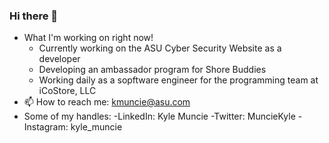 ### Hi there 👋

- What I'm working on right now!
    - Currently working on the ASU Cyber Security Website as a developer
    - Developing an ambassador program for Shore Buddies
    - Working daily as a sopftware engineer for the programming team at iCoStore, LLC
- 📫 How to reach me: kmuncie@asu.com
- Some of my handles:
    -LinkedIn: Kyle Muncie
    -Twitter: MuncieKyle
    -Instagram: kyle_muncie

